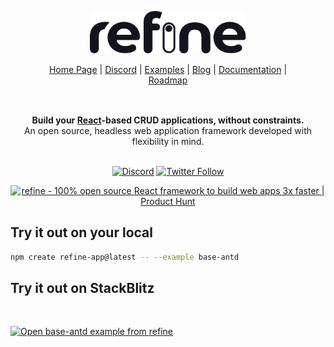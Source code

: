 
<div align="center" style="margin: 30px;">
<a href="https://refine.dev/">
  <img src="https://raw.githubusercontent.com/refinedev/refine/master/logo.png"   style="width:250px;" align="center" />
</a>
<br />
<br />

<div align="center">
    <a href="https://refine.dev">Home Page</a> |
    <a href="https://discord.gg/refine">Discord</a> |
    <a href="https://refine.dev/examples/">Examples</a> | 
    <a href="https://refine.dev/blog/">Blog</a> | 
    <a href="https://refine.dev/docs/">Documentation</a> | 
    <a href="https://github.com/refinedev/refine/projects/1">Roadmap</a>
</div>
</div>

<br />

<div align="center"><strong>Build your <a href="https://reactjs.org/">React</a>-based CRUD applications, without constraints.</strong><br>An open source, headless web application framework developed with flexibility in mind.

<br />
<br />


[![Discord](https://img.shields.io/discord/837692625737613362.svg?label=&logo=discord&logoColor=ffffff&color=7389D8&labelColor=6A7EC2)](https://discord.gg/refine)
[![Twitter Follow](https://img.shields.io/twitter/follow/refine_dev?style=social)](https://twitter.com/refine_dev)

<a href="https://www.producthunt.com/posts/refine-3?utm_source=badge-top-post-badge&utm_medium=badge&utm_souce=badge-refine&#0045;3" target="_blank"><img src="https://api.producthunt.com/widgets/embed-image/v1/top-post-badge.svg?post_id=362220&theme=light&period=daily" alt="refine - 100&#0037;&#0032;open&#0032;source&#0032;React&#0032;framework&#0032;to&#0032;build&#0032;web&#0032;apps&#0032;3x&#0032;faster | Product Hunt" style="width: 250px; height: 54px;" width="250" height="54" /></a>

</div>

## Try it out on your local

```bash
npm create refine-app@latest -- --example base-antd
```

## Try it out on StackBlitz

<br/>

[![Open base-antd example from refine](https://developer.stackblitz.com/img/open_in_stackblitz.svg)](https://stackblitz.com/github/refinedev/refine/tree/master/examples/base-antd?terminal=start)
        
